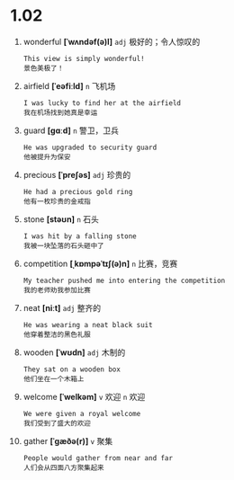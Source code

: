 # 1.02

1. wonderful **[ˈwʌndəf(ə)l]** `adj` 极好的；令人惊叹的

   ```
   This view is simply wonderful!
   景色美极了！
   ```

2. airfield **[ˈeəfiːld]** `n` 飞机场

   ```
   I was lucky to find her at the airfield
   我在机场找到她真是幸运
   ```

3. guard **[ɡɑːd]** `n` 警卫，卫兵

   ```
   He was upgraded to security guard
   他被提升为保安
   ```

4. precious **[ˈpreʃəs]** `adj` 珍贵的

   ```
   He had a precious gold ring
   他有一枚珍贵的金戒指
   ```

5. stone **[stəʊn]** `n` 石头

   ```
   I was hit by a falling stone
   我被一块坠落的石头砸中了
   ```

6. competition **[ˌkɒmpəˈtɪʃ(ə)n]** `n` 比赛，竞赛

   ```
   My teacher pushed me into entering the competition
   我的老师劝我参加比赛
   ```

7. neat **[niːt]** `adj` 整齐的

   ```
   He was wearing a neat black suit
   他穿着整洁的黑色礼服
   ```

8. wooden **[ˈwʊdn]** `adj` 木制的

   ```
   They sat on a wooden box
   他们坐在一个木箱上
   ```

9. welcome **[ˈwelkəm]** `v` 欢迎 `n` 欢迎

   ```
   We were given a royal welcome
   我们受到了盛大的欢迎
   ```

10. gather **[ˈɡæðə(r)]** `v` 聚集

    ```
    People would gather from near and far
    人们会从四面八方聚集起来
    ```
